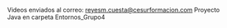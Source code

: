 Videos enviados al correo: reyesm.cuesta@cesurformacion.com
Proyecto Java en carpeta Entornos_Grupo4
